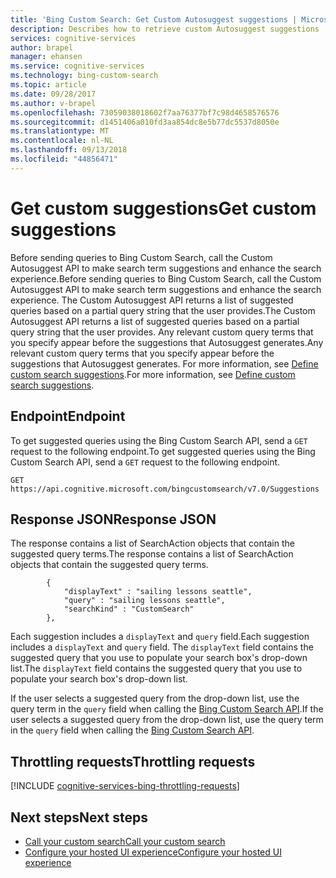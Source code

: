 ```yaml
---
title: 'Bing Custom Search: Get Custom Autosuggest suggestions | Microsoft Docs'
description: Describes how to retrieve custom Autosuggest suggestions
services: cognitive-services
author: brapel
manager: ehansen
ms.service: cognitive-services
ms.technology: bing-custom-search
ms.topic: article
ms.date: 09/28/2017
ms.author: v-brapel
ms.openlocfilehash: 73059038018602f7aa76377bf7c98d4658576576
ms.sourcegitcommit: d1451406a010fd3aa854dc8e5b77dc5537d8050e
ms.translationtype: MT
ms.contentlocale: nl-NL
ms.lasthandoff: 09/13/2018
ms.locfileid: "44856471"
---
```

# <a name="get-custom-suggestions"></a><span data-ttu-id="32cab-103">Get custom suggestions</span><span class="sxs-lookup"><span data-stu-id="32cab-103">Get custom suggestions</span></span>
<span data-ttu-id="32cab-104">Before sending queries to Bing Custom Search, call the Custom Autosuggest API to make search term suggestions and enhance the search experience.</span><span class="sxs-lookup"><span data-stu-id="32cab-104">Before sending queries to Bing Custom Search, call the Custom Autosuggest API to make search term suggestions and enhance the search experience.</span></span> <span data-ttu-id="32cab-105">The Custom Autosuggest API returns a list of suggested queries based on a partial query string that the user provides.</span><span class="sxs-lookup"><span data-stu-id="32cab-105">The Custom Autosuggest API returns a list of suggested queries based on a partial query string that the user provides.</span></span> <span data-ttu-id="32cab-106">Any relevant custom query terms that you specify appear before the suggestions that Autosuggest generates.</span><span class="sxs-lookup"><span data-stu-id="32cab-106">Any relevant custom query terms that you specify appear before the suggestions that Autosuggest generates.</span></span> <span data-ttu-id="32cab-107">For more information, see [Define custom search suggestions](define-custom-suggestions.md).</span><span class="sxs-lookup"><span data-stu-id="32cab-107">For more information, see [Define custom search suggestions](define-custom-suggestions.md).</span></span>

## <a name="endpoint"></a><span data-ttu-id="32cab-108">Endpoint</span><span class="sxs-lookup"><span data-stu-id="32cab-108">Endpoint</span></span>
<span data-ttu-id="32cab-109">To get suggested queries using the Bing Custom Search API, send a `GET` request to the following endpoint.</span><span class="sxs-lookup"><span data-stu-id="32cab-109">To get suggested queries using the Bing Custom Search API, send a `GET` request to the following endpoint.</span></span>

```
GET https://api.cognitive.microsoft.com/bingcustomsearch/v7.0/Suggestions 
```

## <a name="response-json"></a><span data-ttu-id="32cab-110">Response JSON</span><span class="sxs-lookup"><span data-stu-id="32cab-110">Response JSON</span></span>
<span data-ttu-id="32cab-111">The response contains a list of SearchAction objects that contain the suggested query terms.</span><span class="sxs-lookup"><span data-stu-id="32cab-111">The response contains a list of SearchAction objects that contain the suggested query terms.</span></span>

```
        {  
            "displayText" : "sailing lessons seattle",  
            "query" : "sailing lessons seattle",  
            "searchKind" : "CustomSearch"  
        },  
```

<span data-ttu-id="32cab-112">Each suggestion includes a `displayText` and `query` field.</span><span class="sxs-lookup"><span data-stu-id="32cab-112">Each suggestion includes a `displayText` and `query` field.</span></span> <span data-ttu-id="32cab-113">The `displayText` field contains the suggested query that you use to populate your search box's drop-down list.</span><span class="sxs-lookup"><span data-stu-id="32cab-113">The `displayText` field contains the suggested query that you use to populate your search box's drop-down list.</span></span>

<span data-ttu-id="32cab-114">If the user selects a suggested query from the drop-down list, use the query term in the `query` field when calling the [Bing Custom Search API](overview.md).</span><span class="sxs-lookup"><span data-stu-id="32cab-114">If the user selects a suggested query from the drop-down list, use the query term in the `query` field when calling the [Bing Custom Search API](overview.md).</span></span>

## <a name="throttling-requests"></a><span data-ttu-id="32cab-115">Throttling requests</span><span class="sxs-lookup"><span data-stu-id="32cab-115">Throttling requests</span></span>

[!INCLUDE [cognitive-services-bing-throttling-requests](../../../includes/cognitive-services-bing-throttling-requests.md)]

## <a name="next-steps"></a><span data-ttu-id="32cab-116">Next steps</span><span class="sxs-lookup"><span data-stu-id="32cab-116">Next steps</span></span>

- [<span data-ttu-id="32cab-117">Call your custom search</span><span class="sxs-lookup"><span data-stu-id="32cab-117">Call your custom search</span></span>](./search-your-custom-view.md)
- [<span data-ttu-id="32cab-118">Configure your hosted UI experience</span><span class="sxs-lookup"><span data-stu-id="32cab-118">Configure your hosted UI experience</span></span>](./hosted-ui.md)